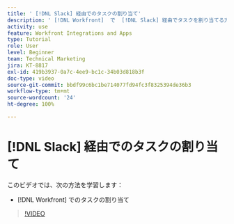 ```yaml
---
title: ' [!DNL Slack] 経由でのタスクの割り当て'
description: ' [!DNL Workfront]  で  [!DNL Slack] 経由でタスクを割り当てる方法を説明します。'
activity: use
feature: Workfront Integrations and Apps
type: Tutorial
role: User
level: Beginner
team: Technical Marketing
jira: KT-8817
exl-id: 419b3937-0a7c-4ee9-bc1c-34b03d818b3f
doc-type: video
source-git-commit: bbdf99c6bc1be714077fd94fc3f8325394de36b3
workflow-type: tm+mt
source-wordcount: '24'
ht-degree: 100%

---
```


# [!DNL Slack] 経由でのタスクの割り当て

このビデオでは、次の方法を学習します：

* [!DNL Workfront] でのタスクの割り当て

>[!VIDEO](https://video.tv.adobe.com/v/335117/?quality=12&learn=on&enablevpops=1)
